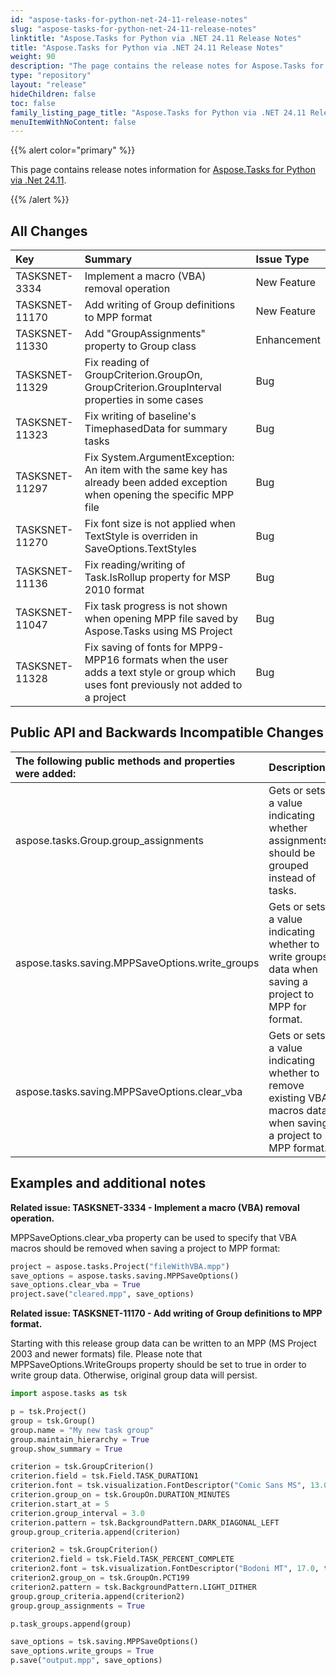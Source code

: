 ```yaml
---
id: "aspose-tasks-for-python-net-24-11-release-notes"
slug: "aspose-tasks-for-python-net-24-11-release-notes"
linktitle: "Aspose.Tasks for Python via .NET 24.11 Release Notes"
title: "Aspose.Tasks for Python via .NET 24.11 Release Notes"
weight: 90
description: "The page contains the release notes for Aspose.Tasks for Python via .NET 24.11."
type: "repository"
layout: "release"
hideChildren: false
toc: false
family_listing_page_title: "Aspose.Tasks for Python via .NET 24.11 Release Notes"
menuItemWithNoContent: false
---
```


{{% alert color="primary" %}} 

This page contains release notes information for [Aspose.Tasks for Python via .Net 24.11](https://releases.aspose.com/tasks/net/new-releases/aspose.tasks-for-.net-24.11/).

{{% /alert %}}

## **All Changes**

|**Key**|**Summary**|**Issue Type**|
| :- | :- | :- |
| TASKSNET-3334 | Implement a macro (VBA) removal operation | New Feature |
| TASKSNET-11170 | Add writing of Group definitions to MPP format | New Feature |
| TASKSNET-11330 | Add "GroupAssignments" property to Group class | Enhancement |
| TASKSNET-11329 | Fix reading of GroupCriterion.GroupOn, GroupCriterion.GroupInterval properties in some cases | Bug |
| TASKSNET-11323 | Fix writing of baseline's TimephasedData for summary tasks | Bug |
| TASKSNET-11297 | Fix System.ArgumentException: An item with the same key has already been added exception when opening the specific MPP file | Bug |
| TASKSNET-11270 | Fix font size is not applied when TextStyle is overriden in SaveOptions.TextStyles  | Bug |
| TASKSNET-11136 | Fix reading/writing of Task.IsRollup property for MSP 2010 format | Bug |
| TASKSNET-11047 | Fix task progress is not shown when opening MPP file saved by Aspose.Tasks using MS Project | Bug |
| TASKSNET-11328 | Fix saving of fonts for MPP9-MPP16 formats when the user adds a text style or group which uses font previously not added to a project | Bug |

## **Public API and Backwards Incompatible Changes**

|**The following public methods and properties were added:**|**Description**|
| :- | :- |
| aspose.tasks.Group.group_assignments | Gets or sets a value indicating whether assignments should be grouped instead of tasks. |
| aspose.tasks.saving.MPPSaveOptions.write_groups | Gets or sets a value indicating whether to write groups data when saving a project to MPP for format. |
| aspose.tasks.saving.MPPSaveOptions.clear_vba | Gets or sets a value indicating whether to remove existing VBA macros data when saving a project to MPP format. |

## **Examples and additional notes**

**Related issue: TASKSNET-3334 - Implement a macro (VBA) removal operation.**

MPPSaveOptions.clear_vba property can be used to specify that VBA macros should be removed when saving a project to MPP format:

```py
project = aspose.tasks.Project("fileWithVBA.mpp")
save_options = aspose.tasks.saving.MPPSaveOptions()
save_options.clear_vba = True
project.save("cleared.mpp", save_options)

```

**Related issue: TASKSNET-11170 - Add writing of Group definitions to MPP format.**

Starting with this release group data can be written to an MPP (MS Project 2003 and newer formats) file. Please note that MPPSaveOptions.WriteGroups property should be set to true in order to write group data.
Otherwise, original group data will persist.


```py
import aspose.tasks as tsk

p = tsk.Project()
group = tsk.Group()
group.name = "My new task group"
group.maintain_hierarchy = True
group.show_summary = True

criterion = tsk.GroupCriterion()
criterion.field = tsk.Field.TASK_DURATION1
criterion.font = tsk.visualization.FontDescriptor("Comic Sans MS", 13.0, tsk.visualization.FontStyles.ITALIC)
criterion.group_on = tsk.GroupOn.DURATION_MINUTES
criterion.start_at = 5
criterion.group_interval = 3.0
criterion.pattern = tsk.BackgroundPattern.DARK_DIAGONAL_LEFT
group.group_criteria.append(criterion)

criterion2 = tsk.GroupCriterion()
criterion2.field = tsk.Field.TASK_PERCENT_COMPLETE
criterion2.font = tsk.visualization.FontDescriptor("Bodoni MT", 17.0, tsk.visualization.FontStyles.BOLD)
criterion2.group_on = tsk.GroupOn.PCT199
criterion2.pattern = tsk.BackgroundPattern.LIGHT_DITHER
group.group_criteria.append(criterion2)
group.group_assignments = True

p.task_groups.append(group)

save_options = tsk.saving.MPPSaveOptions()
save_options.write_groups = True
p.save("output.mpp", save_options)
```